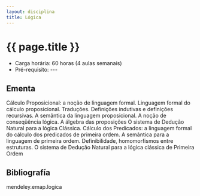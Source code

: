 ```yaml
---
layout: disciplina
title: Lógica
---
```


# {{ page.title }}

- Carga horária: 60 horas (4 aulas semanais)
- Pré-requisito: ---

## Ementa 

Cálculo Proposicional: a noção de linguagem formal. Linguagem formal
do cálculo proposicional. Traduções. Definições indutivas e definições
recursivas. A semântica da linguagem proposicional. A noção de
conseqüência lógica. A álgebra das proposições O sistema de Dedução
Natural para a lógica Clássica.  Cálculo dos Predicados: a linguagem
formal do cálculo dos predicados de primeira ordem. A semântica para a
linguagem de primeira ordem. Definibilidade, homomorfismos entre
estruturas. O sistema de Dedução Natural para a lógica clássica de
Primeira Ordem

## Bibliografía

mendeley.emap.logica
